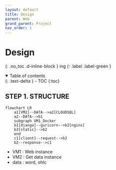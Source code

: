 ```yaml
---
layout: default
title: Design
parent: Web
grand_parent: Project
nav_order: 1
---
```


# Design
{: .no_toc .d-inline-block }
ing
{: .label .label-green }
<details open markdown="block">
  <summary>
    Table of contents
  </summary>
  {: .text-delta }
- TOC
{:toc}
</details>

<!------------------------------------ STEP ------------------------------------>
## STEP 1. STRUCTURE

```mermaid
flowchart LR
    a1[VM2]--DATA-->a2[CLOUDSQL]
    a2--DATA-->b1
    subgraph VM1_Docker
    b1[django]--guricorn-->b2[nginx]
    b3[static]-->b2
    end
    c1[client]--request-->b2
    b2--response-->c1
```

* VM1 : Web instance
* VM2 : Get data instance
* data : word, ohlc

<br>

<!------------------------------------ STEP ------------------------------------>
